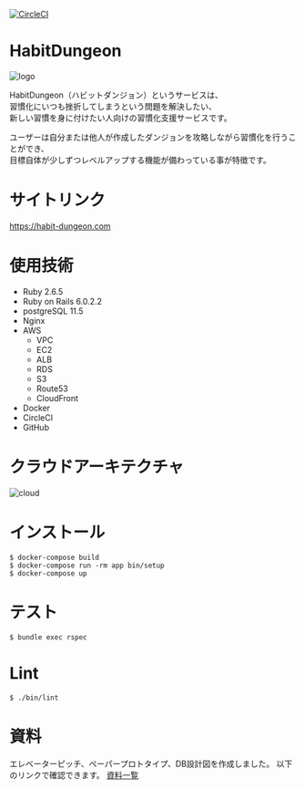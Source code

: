 [![CircleCI](https://circleci.com/gh/bbbbruno/habit-dungeon/tree/master.svg?style=svg)](https://circleci.com/gh/bbbbruno/habit-dungeon/tree/master)

# HabitDungeon

![logo](https://user-images.githubusercontent.com/41530576/78524286-7cfc3480-780e-11ea-94e1-0ed3df1ec0fa.png)

HabitDungeon（ハビットダンジョン）というサービスは、  
習慣化にいつも挫折してしまうという問題を解決したい、  
新しい習慣を身に付けたい人向けの習慣化支援サービスです。

ユーザーは自分または他人が作成したダンジョンを攻略しながら習慣化を行うことができ、  
目標自体が少しずつレベルアップする機能が備わっている事が特徴です。

# サイトリンク

https://habit-dungeon.com

# 使用技術

- Ruby 2.6.5
- Ruby on Rails 6.0.2.2
- postgreSQL 11.5
- Nginx
- AWS
  - VPC
  - EC2
  - ALB
  - RDS
  - S3
  - Route53
  - CloudFront
- Docker
- CircleCI
- GitHub

# クラウドアーキテクチャ

![cloud](https://user-images.githubusercontent.com/41530576/78524121-019a8300-780e-11ea-8f84-734ad70dfaf5.png)

# インストール

```
$ docker-compose build
$ docker-compose run -rm app bin/setup
$ docker-compose up
```

# テスト

```
$ bundle exec rspec
```

# Lint

```
$ ./bin/lint
```

# 資料

エレベーターピッチ、ペーパープロトタイプ、DB設計図を作成しました。
以下のリンクで確認できます。
[資料一覧](https://github.com/bbbbruno/habit-dungeon/wiki/%E4%BC%81%E7%94%BB%E8%B3%87%E6%96%99)
